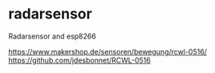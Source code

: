 # radarsensor
Radarsensor and esp8266

https://www.makershop.de/sensoren/bewegung/rcwl-0516/
https://github.com/jdesbonnet/RCWL-0516
